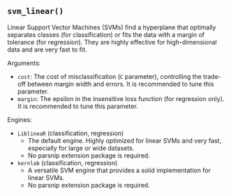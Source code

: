 ## `svm_linear()`

Linear Support Vector Machines (SVMs) find a hyperplane that optimally separates classes (for classification) or fits the data with a margin of tolerance (for regression). They are highly effective for high-dimensional data and are very fast to fit.

Arguments:
* `cost`: The cost of misclassification (`C` parameter), controlling the trade-off between margin width and errors. It is recommended to tune this parameter.
* `margin`: The epsilon in the insensitive loss function (for regression only). It is recommended to tune this parameter.

Engines:
* `LiblineaR` (classification, regression)
    - The default engine. Highly optimized for linear SVMs and very fast, especially for large or wide datasets.
    - No parsnip extension package is required.
* `kernlab` (classification, regression)
    - A versatile SVM engine that provides a solid implementation for linear SVMs.
    - No parsnip extension package is required.

